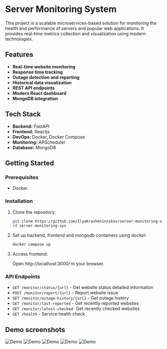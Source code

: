 # Server Monitoring System  

This project is a scalable microservices-based solution for monitoring the health and performance of servers and popular web applications. It provides real-time metrics collection and visualization using modern technologies.  

## Features  
- **Real-time website monitoring**
- **Response time tracking**
- **Outage detection and reporting**
- **Historical data visualization**
- **REST API endpoints**
- **Modern React dashboard**
- **MongoDB integration**

## Tech Stack  
- **Backend:** FastAPI  
- **Frontend:** Reactjs
- **DevOps:** Docker, Docker Compose  
- **Monitoring:** APScheduler  
- **Database:** MongoDB  

## Getting Started  

### Prerequisites  
- Docker.  

### Installation  
1. Clone the repository:

   ```bash  
   git clone https://github.com/IlyaKrasheninnikov/server-monitoring-sys.git  
   cd server-monitoring-sys
   ```
   
2. Set up backend, frontend and mongodb containers using docker:
  
    ```bash
    docker compose up
    ```

4. Access frontend:

   Open http://localhost:3000/ in your browser.


### API Endpoints

- ```GET /monitor/status/{url}``` - Get website status detailed information
- ```POST /monitor/report/{url}``` - Report website issue
- ```GET /monitor/outage-history/{url}``` - Get outage history
- ```GET /monitor/last-reported``` - Get recently reported websites
- ```GET /monitor/latest-checked```- Get recently checked websites
- ```GET /health``` - Service health check

## Demo screenshots

![Demo](https://github.com/user-attachments/assets/8df13c2a-6b4d-4ccb-8396-ffb4bc255126)
![Demo](https://github.com/user-attachments/assets/21124bbe-43e6-4f46-881d-b8f4820c2f52)
![Demo](https://github.com/user-attachments/assets/2927cb5a-a083-4603-a340-168042db30d4)
![Demo](https://github.com/user-attachments/assets/a0b8d2f0-efd2-41c2-8d22-dd60742cc1e7)
![Demo](https://github.com/user-attachments/assets/94632a2a-642f-473d-b15c-df0aec06762d)
